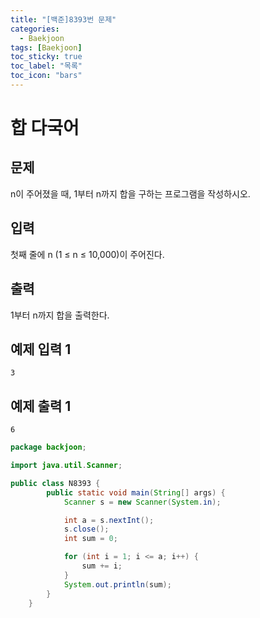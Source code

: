 ```yaml
---
title: "[백준]8393번 문제"
categories:
  - Baekjoon
tags: [Baekjoon]
toc_sticky: true
toc_label: "목록"
toc_icon: "bars"
---
```


# 합 다국어

## 문제

n이 주어졌을 때, 1부터 n까지 합을 구하는 프로그램을 작성하시오.

## 입력

첫째 줄에 n (1 ≤ n ≤ 10,000)이 주어진다.

## 출력

1부터 n까지 합을 출력한다.

## 예제 입력 1

```
3

```

## 예제 출력 1

```
6
```

```java
package backjoon;

import java.util.Scanner;

public class N8393 {
		public static void main(String[] args) {
			Scanner s = new Scanner(System.in);

			int a = s.nextInt();
			s.close();
			int sum = 0;

			for (int i = 1; i <= a; i++) {
				sum += i;
			}
			System.out.println(sum);
		}
	}
```
